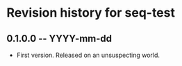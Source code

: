 # Revision history for seq-test

## 0.1.0.0 -- YYYY-mm-dd

* First version. Released on an unsuspecting world.
